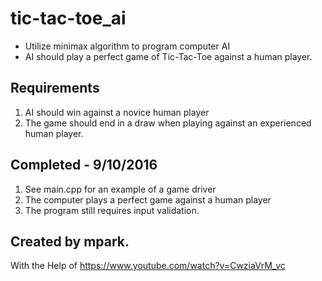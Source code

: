 # tic-tac-toe_ai

- Utilize minimax algorithm to program computer AI
- AI should play a perfect game of Tic-Tac-Toe against a human player.

Requirements
--------------------------------------------------------
1. AI should win against a novice human player
2. The game should end in a draw when playing against an experienced human player.


Completed - 9/10/2016
--------------------------------------------------------
1. See main.cpp for an example of a game driver
2. The computer plays a perfect game against a human player
3. The program still requires input validation.


Created by mpark.
--------------------------------------------------------
With the Help of https://www.youtube.com/watch?v=CwziaVrM_vc

